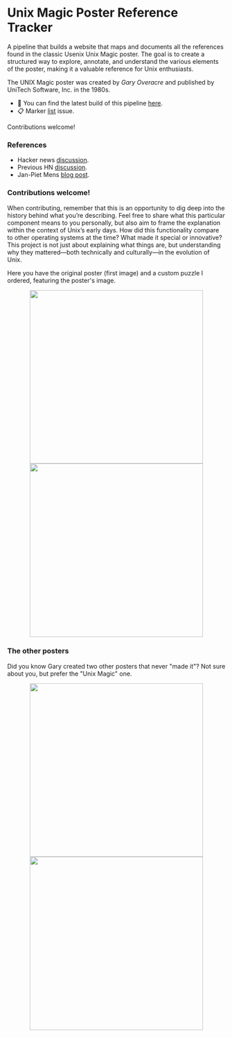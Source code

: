 # Unix Magic Poster Reference Tracker

A pipeline that builds a website that maps and documents all the references
found in the classic Usenix Unix Magic poster. The goal is to create a
structured way to explore, annotate, and understand the various elements of the
poster, making it a valuable reference for Unix enthusiasts.

The UNIX Magic poster was created by *Gary Overacre* and published by UniTech
Software, Inc. in the 1980s.

- 🔗 You can find the latest build of this pipeline [here](https://drio.github.io/unixmagic/).
- 📋 Marker [list](https://github.com/drio/unixmagic/issues/4) issue.

Contributions welcome!

### References
- Hacker news [discussion](https://news.ycombinator.com/item?id=43019136).
- Previous HN [discussion](https://news.ycombinator.com/item?id=27029196).
- Jan-Piet Mens [blog post](https://jpmens.net/2021/04/09/the-unix-magic-poster/).

### Contributions welcome!

When contributing, remember that this is an opportunity to dig deep into the
history behind what you’re describing. Feel free to share what this particular
component means to you personally, but also aim to frame the explanation within
the context of Unix’s early days. How did this functionality compare to other
operating systems at the time? What made it special or innovative? This project
is not just about explaining what things are, but understanding why they
mattered—both technically and culturally—in the evolution of Unix.

Here you have the original poster (first image) and a custom puzzle I ordered,
featuring the poster's image.

<div align="center">
<img src="static/ump.webp" width="400">
<img src="static/puzzle.webp" width="400">
</div>

### The other posters

Did you know Gary created two other posters that never "made it"? Not sure about you, but prefer the "Unix Magic" one.

<div align="center">
<img src="static/view.small.webp" width="400">
<img src="static/feuds.small.webp" width="400">
</div>


